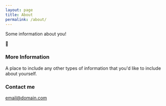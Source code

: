 ```yaml
---
layout: page
title: About
permalink: /about/
---
```


Some information about you!

🙈

### More Information

A place to include any other types of information that you'd like to include about yourself.

### Contact me

[email@domain.com](mailto:email@domain.com)

